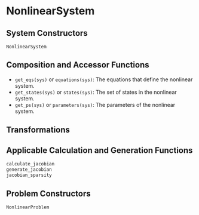 # NonlinearSystem

## System Constructors

```@docs
NonlinearSystem
```

## Composition and Accessor Functions

- `get_eqs(sys)` or `equations(sys)`: The equations that define the nonlinear system.
- `get_states(sys)` or `states(sys)`: The set of states in the nonlinear system.
- `get_ps(sys)` or `parameters(sys)`: The parameters of the nonlinear system.

## Transformations

## Applicable Calculation and Generation Functions

```julia
calculate_jacobian
generate_jacobian
jacobian_sparsity
```

## Problem Constructors

```@docs
NonlinearProblem
```
